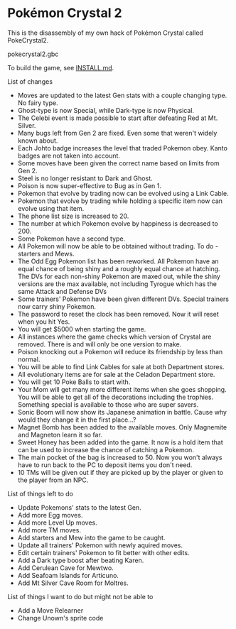 # Pokémon Crystal 2

This is the disassembly of my own hack of Pokémon Crystal called PokeCrystal2.

pokecrystal2.gbc 

To build the game, see [INSTALL.md](INSTALL.md).

List of changes
* Moves are updated to the latest Gen stats with a couple changing type. No fairy type.
* Ghost-type is now Special, while Dark-type is now Physical.
* The Celebi event is made possible to start after defeating Red at Mt. Silver.
* Many bugs left from Gen 2 are fixed. Even some that weren't widely known about.
* Each Johto badge increases the level that traded Pokemon obey. Kanto badges are not taken into account.
* Some moves have been given the correct name based on limits from Gen 2.
* Steel is no longer resistant to Dark and Ghost.
* Poison is now super-effective to Bug as in Gen 1.
* Pokemon that evolve by trading now can be evolved using a Link Cable.
* Pokemon that evolve by trading while holding a specific item now can evolve using that item.
* The phone list size is increased to 20. 
* The number at which Pokemon evolve by happiness is decreased to 200.
* Some Pokemon have a second type.
* All Pokemon will now be able to be obtained without trading. To do - starters and Mews.
* The Odd Egg Pokemon list has been reworked. All Pokemon have an equal chance of being shiny and a roughly equal chance at hatching. The DVs for each non-shiny Pokemon are maxed out, while the shiny versions are the max available, not including Tyrogue which has the same Attack and Defense DVs
* Some trainers' Pokemon have been given different DVs. Special trainers now carry shiny Pokemon.
* The password to reset the clock has been removed. Now it will reset when you hit Yes. 
* You will get $5000 when starting the game.
* All instances where the game checks which version of Crystal are removed. There is and will only be one version to make.
* Poison knocking out a Pokemon will reduce its friendship by less than normal.
* You will be able to find Link Cables for sale at both Department stores.
* All evolutionary items are for sale at the Celadon Department store.
* You will get 10 Poke Balls to start with.
* Your Mom will get many more different items when she goes shopping. You will be able to get all of the decorations including the trophies. Something special is available to those who are super savers.
* Sonic Boom will now show its Japanese animation in battle. Cause why would they change it in the first place...?
* Magnet Bomb has been added to the available moves. Only Magnemite and Magneton learn it so far.
* Sweet Honey has been added into the game. It now is a hold item that can be used to increase the chance of catching a Pokemon.
* The main pocket of the bag is increased to 50. Now you won't always have to run back to the PC to deposit items you don't need.
* 10 TMs will be given out if they are picked up by the player or given to the player from an NPC.

List of things left to do
* Update Pokemons' stats to the latest Gen.
* Add more Egg moves.
* Add more Level Up moves.
* Add more TM moves.
* Add starters and Mew into the game to be caught.
* Update all trainers' Pokemon with newly aquired moves.
* Edit certain trainers' Pokemon to fit better with other edits.
* Add a Dark type boost after beating Karen. 
* Add Cerulean Cave for Mewtwo.
* Add Seafoam Islands for Articuno.
* Add Mt Silver Cave Room for Moltres.

List of things I want to do but might not be able to
* Add a Move Relearner
* Change Unown's sprite code
